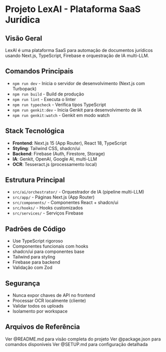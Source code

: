 # Projeto LexAI - Plataforma SaaS Jurídica

## Visão Geral
LexAI é uma plataforma SaaS para automação de documentos jurídicos usando Next.js, TypeScript, Firebase e orquestração de IA multi-LLM.

## Comandos Principais
- `npm run dev` - Inicia o servidor de desenvolvimento (Next.js com Turbopack)
- `npm run build` - Build de produção
- `npm run lint` - Executa o linter
- `npm run typecheck` - Verifica tipos TypeScript
- `npm run genkit:dev` - Inicia Genkit para desenvolvimento de IA
- `npm run genkit:watch` - Genkit em modo watch

## Stack Tecnológica
- **Frontend**: Next.js 15 (App Router), React 18, TypeScript
- **Styling**: Tailwind CSS, shadcn/ui
- **Backend**: Firebase (Auth, Firestore, Storage)
- **IA**: Genkit, OpenAI, Google AI, multi-LLM
- **OCR**: Tesseract.js (processamento local)

## Estrutura Principal
- `src/ai/orchestrator/` - Orquestrador de IA (pipeline multi-LLM)
- `src/app/` - Páginas Next.js (App Router)
- `src/components/` - Componentes React + shadcn/ui
- `src/hooks/` - Hooks customizados
- `src/services/` - Serviços Firebase

## Padrões de Código
- Use TypeScript rigoroso
- Componentes funcionais com hooks
- shadcn/ui para componentes base
- Tailwind para styling
- Firebase para backend
- Validação com Zod

## Segurança
- Nunca expor chaves de API no frontend
- Processar OCR localmente (cliente)
- Validar todos os uploads
- Isolamento por workspace

## Arquivos de Referência
Ver @README.md para visão completa do projeto
Ver @package.json para comandos disponíveis
Ver @SETUP.md para configuração detalhada